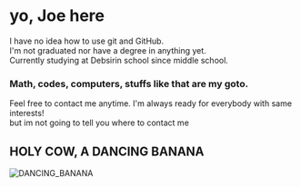 # yo, Joe here

I have no idea how to use git and GitHub.  
I'm not graduated nor have a degree in anything yet.  
Currently studying at Debsirin school since middle school.  

### Math, codes, computers, stuffs like that are my goto.
Feel free to contact me anytime. I'm always ready for everybody with same interests!  
but im not going to tell you where to contact me

## HOLY COW, A DANCING BANANA
![DANCING_BANANA](https://i.kym-cdn.com/photos/images/newsfeed/000/356/079/860.gif)
<!---
joeKody/joeKody is a ✨ special ✨ repository because its `README.md` (this file) appears on your GitHub profile.
You can click the Preview link to take a look at your changes.
--->
